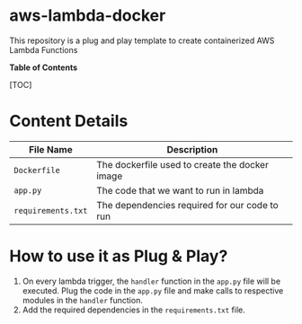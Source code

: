 # aws-lambda-docker
This repository is a plug and play template to create containerized AWS Lambda Functions

**Table of Contents**

[TOC]


# Content Details
| File Name | Description |
| ------------- | ------------------------------ |
| `Dockerfile` | The dockerfile used to create the docker image |
| `app.py` | The code that we want to run in lambda |
| `requirements.txt` | The dependencies required for our code to run |


# How to use it as Plug & Play?

1. On every lambda trigger, the `handler` function in the `app.py` file will be executed. Plug the code in the `app.py` file and make calls to respective modules in the `handler` function.
2. Add the required dependencies in the `requirements.txt` file. 
